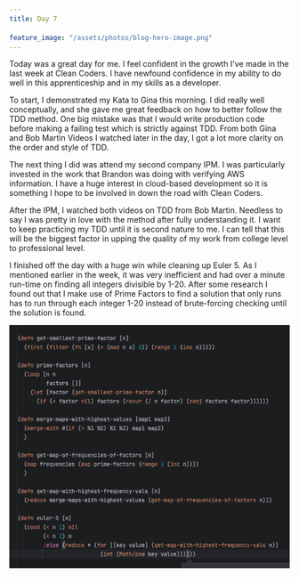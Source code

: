 ```yaml
---
title: Day 7

feature_image: "/assets/photos/blog-hero-image.png"
---
```


Today was a great day for me. I feel confident in the growth I've made in the last week at Clean Coders.
I have newfound confidence in my ability to do well in this apprenticeship and in my skills as a developer.

To start, I demonstrated my Kata to Gina this morning. I did really well conceptually, and she gave
me great feedback on how to better follow the TDD method. One big mistake was that I would write
production code before making a failing test which is strictly against TDD. From both Gina and
Bob Martin Videos I watched later in the day, I got a lot more clarity on the order and style of TDD.

The next thing I did was attend my second company IPM. I was particularly invested in the work that
Brandon was doing with verifying AWS information. I have a huge interest in cloud-based development
so it is something I hope to be involved in down the road with Clean Coders.

After the IPM, I watched both videos on TDD from Bob Martin. Needless to say I was pretty in love with
the method after fully understanding it. I want to keep practicing my TDD until it is second nature to me.
I can tell that this will be the biggest factor in upping the quality of my work from college level to
professional level.

I finished off the day with a huge win while cleaning up Euler 5. As I mentioned earlier in the week, it was
very inefficient and had over a minute run-time on finding all integers divisible by 1-20. After some research
I found out that I make use of Prime Factors to find a solution that only runs has to run through each integer
1-20 instead of brute-forcing checking until the solution is found.

![euler-5](/assets/photos/euler-5.png)

